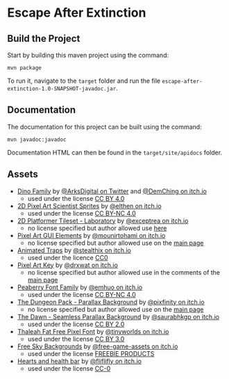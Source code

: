 # Escape After Extinction

## Build the Project

Start by building this maven project using the command:
```
mvn package
```
To run it, navigate to the `target` folder and run the file `escape-after-extinction-1.0-SNAPSHOT-javadoc.jar`.

## Documentation

The documentation for this project can be built using the command:
```
mvn javadoc:javadoc
```
Documentation HTML can then be found in the `target/site/apidocs` folder.

## Assets

* [Dino Family](https://demching.itch.io/dino-family) by [@ArksDigital on Twitter](https://twitter.com/ArksDigital) and [@DemChing on itch.io](https://demching.itch.io) 
  * used under the license [CC BY 4.0](https://creativecommons.org/licenses/by/4.0/)
* [2D Pixel Art Scientist Sprites](https://elthen.itch.io/2d-pixel-art-scientist-sprites) by [@elthen on itch.io](https://elthen.itch.io) 
  * used under the license [CC BY-NC 4.0](https://creativecommons.org/licenses/by-nc/4.0/)
* [2D Platformer Tileset - Laboratory](https://exceptrea.itch.io/2d-platformer-tileset-laboratory) by [@exceptrea on itch.io](https://exceptrea.itch.io) 
  * no license specified but author allowed use [here](https://itch.io/t/2189307/license)
* [Pixel Art GUI Elements](https://mounirtohami.itch.io/pixel-art-gui-elements) by [@mounirtohami on itch.io](https://mounirtohami.itch.io) 
  * no license specified but author allowed use on the [main page](https://mounirtohami.itch.io/pixel-art-gui-elements)
* [Animated Traps](https://stealthix.itch.io/animated-traps) by [@stealthix on itch.io](https://stealthix.itch.io) 
  * used under the licence [CC0](https://creativecommons.org/share-your-work/public-domain/cc0/)
* [Pixel Art Key](https://drxwat.itch.io/pixel-art-key) by [@drxwat on itch.io](https://drxwat.itch.io) 
  * no license specified but author allowed use in the comments of the [main page](https://drxwat.itch.io/pixel-art-key)
* [Peaberry Font Family](https://emhuo.itch.io/peaberry-pixel-font) by [@emhuo on itch.io](https://emhuo.itch.io)
  * used under the license [CC BY-NC 4.0](https://creativecommons.org/licenses/by-nc/4.0/)
* [The Dungeon Pack - Parallax Background](https://pixfinity.itch.io/the-dungeon-pack) by [@pixfinity on itch.io](https://pixfinity.itch.io)
  * no license specified but author allowed use on the [main page](https://pixfinity.itch.io/the-dungeon-pack)
* [The Dawn - Seamless Parallax Background](https://saurabhkgp.itch.io/the-dawn-parallax-background) by [@saurabhkgp on itch.io](https://saurabhkgp.itch.io)
  * used under the license [CC BY 2.0](https://creativecommons.org/licenses/by/2.0/)
* [Thaleah Fat Free Pixel Font](https://tinyworlds.itch.io/free-pixel-font-thaleah) by [@tinyworlds on itch.io](https://tinyworlds.itch.io)
  * used under the license [CC BY 3.0](https://creativecommons.org/licenses/by/3.0/)
* [Free Sky Backgrounds](https://free-game-assets.itch.io/free-sky-with-clouds-background-pixel-art-set) by [@free-game-assets on itch.io](https://free-game-assets.itch.io)
  * used under the license [FREEBIE PRODUCTS](https://craftpix.net/file-licenses/)
* [Hearts and health bar](https://fliflifly.itch.io/hearts-and-health-bar) by [@fliflifly on itch.io](https://fliflifly.itch.io)
  * used under the license [CC-0](https://creativecommons.org/share-your-work/public-domain/cc0/)